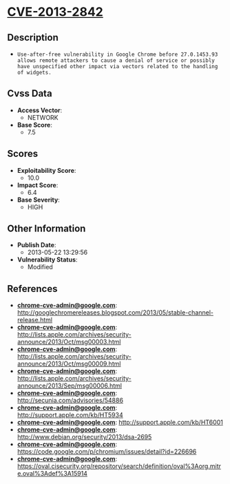 
# [CVE-2013-2842](http://googlechromereleases.blogspot.com/2013/05/stable-channel-release.html)

## Description

- `Use-after-free vulnerability in Google Chrome before 27.0.1453.93 allows remote attackers to cause a denial of service or possibly have unspecified other impact via vectors related to the handling of widgets.`

## Cvss Data

- **Access Vector**:
  - NETWORK
- **Base Score**:
  - 7.5

## Scores

- **Exploitability Score**:
  - 10.0
- **Impact Score**:
  - 6.4
- **Base Severity**:
  - HIGH

## Other Information

- **Publish Date**:
  - 2013-05-22 13:29:56
- **Vulnerability Status**:
  - Modified

## References

- **chrome-cve-admin@google.com**: http://googlechromereleases.blogspot.com/2013/05/stable-channel-release.html
- **chrome-cve-admin@google.com**: http://lists.apple.com/archives/security-announce/2013/Oct/msg00003.html
- **chrome-cve-admin@google.com**: http://lists.apple.com/archives/security-announce/2013/Oct/msg00009.html
- **chrome-cve-admin@google.com**: http://lists.apple.com/archives/security-announce/2013/Sep/msg00006.html
- **chrome-cve-admin@google.com**: http://secunia.com/advisories/54886
- **chrome-cve-admin@google.com**: http://support.apple.com/kb/HT5934
- **chrome-cve-admin@google.com**: http://support.apple.com/kb/HT6001
- **chrome-cve-admin@google.com**: http://www.debian.org/security/2013/dsa-2695
- **chrome-cve-admin@google.com**: https://code.google.com/p/chromium/issues/detail?id=226696
- **chrome-cve-admin@google.com**: https://oval.cisecurity.org/repository/search/definition/oval%3Aorg.mitre.oval%3Adef%3A15914
